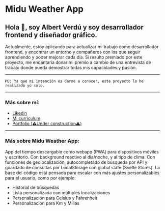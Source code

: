 # Midu Weather App

## Hola 👋, soy Albert Verdú y soy desarrollador frontend y diseñador gráfico.

Actualmente, estoy aplicando para actualizar mi trabajo como desarrollador frontend, y encontrar un entorno y compañeros con los que seguir aprendiendo y poder mejorar cada día. Si resulto premiado por este proyecto, me encantaría donar mi premio a cambio de una entrevista de trabajo donde pueda demostrar todas mis capacidades y pasión.

---

```PD: Ya que mi intención es darme a conocer, este proyecto lo he realizado yo solo.```

---

### Más sobre mí:

- [Likedin](https://www.linkedin.com/in/albert-verd%C3%BA-llinares-25ba19134/) 
- [Mi curriculum](https://www.figma.com/proto/AV1pfvdTuAfM13FV77DYce/Personal?page-id=171%3A226&node-id=302%3A226&viewport=-114%2C554%2C0.3&scaling=scale-down) 
- [Portfolio (⚠️Under construction⚠️)](https://www.verdu.ml/)

---

### Más sobre Midu Weather App:

App del tiempo descargable como webapp (PWA) para dispositivos móviles y escritorio.
Con background reactivo al día/noche, y al tipo de clima. Con funciones de geolocalización, autocompletado de búsqueda por API y guardado de consultas por LocalStorage con global state (Svelte Stores). La base del código está pensada para escalar con más ajustes personalizables para el usuario, como por ejemplo:

- Historial de búsquedas
- Lista personalizada con múltiples localizaciones
- Personalización para Celsius y Fahrenheit
- Personalización para Km y Millas